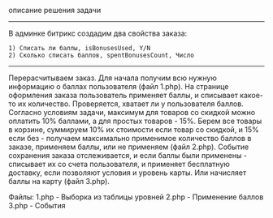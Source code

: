 описание решения задачи

---

В админке битрикс создадим два свойства заказа:

    1) Списать ли баллы, isBonusesUsed, Y/N
    2) Сколько списать баллов, spentBonusesCount, Число

---

Перерасчитываем заказ. Для начала получим всю нужную информацию о баллах пользователя (файл 1.php). На странице оформления заказа пользователь применяет баллы, и списывает какое-то их количество. Проверяется, хватает ли у пользователя баллов. Согласно условиям задачи, максимум для товаров со скидкой можно оплатить 10% баллами, а для простых товаров - 15%. Берем все товары в корзине, суммируем 10% их стоимости если товар со скидкой, и 15% если без - получаем максимально применимое количество баллов в заказе, применяем баллы, или не применяем (файл 2.php). Событие сохранения заказа отслеживается, и если баллы были применены - списывает их со счета пользователя, и применяет бесплатную доставку, если позволяют условия и уровень карты. Или начисляет баллы на карту (файл 3.php).

Файлы:
1.php - Выборка из таблицы уровней 
2.php - Применение баллов
3.php - События
